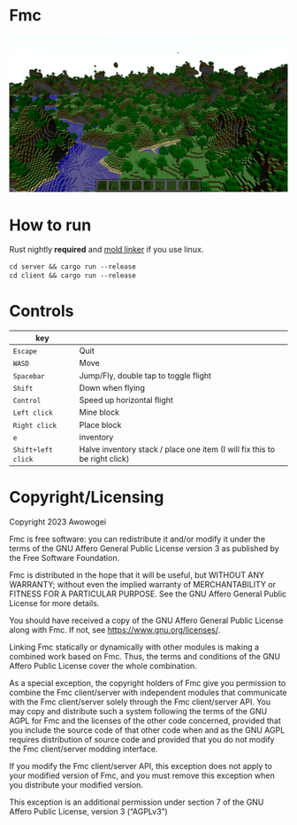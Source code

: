 # Fmc 
![picture](.github/picture.png)
# How to run
Rust nightly **required** and [mold linker](https://github.com/rui314/mold) if you use linux.
```
cd server && cargo run --release
cd client && cargo run --release
```
# Controls
| key                |                                                                             |
| ---------          | -----------                                                                 |
| `Escape`           | Quit                                                                        |
| `WASD`             | Move                                                                        |
| `Spacebar`         | Jump/Fly, double tap to toggle flight                                       |
| `Shift`            | Down when flying                                                            |
| `Control`          | Speed up horizontal flight                                                  |
| `Left click`       | Mine block                                                                  |
| `Right click`      | Place block                                                                 |
| `e`                | inventory                                                                   |
| `Shift+left click` | Halve inventory stack / place one item  (I will fix this to be right click) |

# Copyright/Licensing
Copyright 2023 Awowogei

Fmc is free software: you can redistribute it and/or modify it under the terms of the GNU Affero General Public License version 3 as published by the Free Software Foundation.

Fmc is distributed in the hope that it will be useful, but WITHOUT ANY WARRANTY; without even the implied warranty of MERCHANTABILITY or FITNESS FOR A PARTICULAR PURPOSE. See the GNU Affero General Public License for more details.

You should have received a copy of the GNU Affero General Public License along with Fmc. If not, see <https://www.gnu.org/licenses/>. 


Linking Fmc statically or dynamically with other modules is making a combined work based on Fmc. Thus, the terms and conditions of the GNU Affero Public License cover the whole combination.

As a special exception, the copyright holders of Fmc give you permission to combine the Fmc client/server with independent modules that communicate with the Fmc client/server solely through the Fmc client/server API. You may copy and distribute such a system following the terms of the GNU AGPL for Fmc and the licenses of the other code concerned, provided that you include the source code of that other code when and as the GNU AGPL requires distribution of source code and provided that you do not modify the Fmc client/server modding interface.

If you modify the Fmc client/server API, this exception does not apply to your modified version of Fmc, and you must remove this exception when you distribute your modified version.

This exception is an additional permission under section 7 of the GNU Affero Public License, version 3 (“AGPLv3”)
